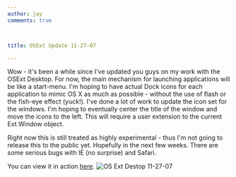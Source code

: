 ```yaml
---
author: jay
comments: true



title: OSExt Update 11-27-07

---
```


Wow - it's been a while since I've updated you guys on my work with the OSExt Desktop.  For now, the main mechanism for launching applications will be like a start-menu.  I'm hoping to have actual Dock icons for each application to mimic OS X as much as possible  - without the use of flash or the fish-eye effect (yuck!). I've done a lot of work to update the icon set for the windows.  I'm hoping to eventually center the title of the window and move the icons to the left.  This will require a user extension to the current Ext.Window object.

Right now this is still treated as highly experimental - thus I'm not going to release this to the public yet.  Hopefully in the next few weeks.   There are some serious bugs with IE (no surprise) and Safari.

You can view it in action [here](http://moduscreate.com/img/osext/osext_112707.swf).
![OS Ext Destop 11-27-07](http://moduscreate.com/img/osext/osext_sc_1127-07.jpg)
